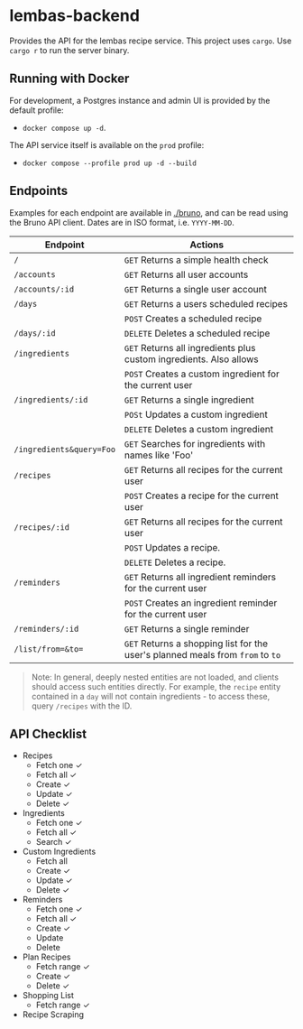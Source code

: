 # lembas-backend

Provides the API for the lembas recipe service.
This project uses `cargo`. Use `cargo r` to run the server binary.

## Running with Docker

For development, a Postgres instance and admin UI is provided by the default profile:

- `docker compose up -d`.

The API service itself is available on the `prod` profile:

- `docker compose --profile prod up -d --build`

## Endpoints

Examples for each endpoint are available in [./bruno](./bruno/), and can be read using the Bruno API client. Dates are in ISO format, i.e. `YYYY-MM-DD`.

|Endpoint|Actions
|-|-
|`/`                      |`GET` Returns a simple health check
|`/accounts`              |`GET` Returns all user accounts
|`/accounts/:id`          |`GET` Returns a single user account
|`/days`                  |`GET` Returns a users scheduled recipes
|                         |`POST` Creates a scheduled recipe
|`/days/:id`              |`DELETE` Deletes a scheduled recipe
|`/ingredients`           |`GET` Returns all ingredients plus custom ingredients. Also allows
|                         |`POST` Creates a custom ingredient for the current user
|`/ingredients/:id`       |`GET` Returns a single ingredient
|                         |`POSt` Updates a custom ingredient
|                         |`DELETE` Deletes a custom ingredient
|`/ingredients&query=Foo` |`GET` Searches for ingredients with names like 'Foo'
|`/recipes`               |`GET` Returns all recipes for the current user
|                         |`POST` Creates a recipe for the current user
|`/recipes/:id`           |`GET` Returns all recipes for the current user
|                         |`POST` Updates a recipe.
|                         |`DELETE` Deletes a recipe.
|`/reminders`             |`GET` Returns all ingredient reminders for the current user
|                         |`POST` Creates an ingredient reminder for the current user
|`/reminders/:id`         |`GET` Returns a single reminder
|`/list/from=&to=`        |`GET` Returns a shopping list for the user's planned meals from `from` to `to`

> Note: In general, deeply nested entities are not loaded, and clients should access such entities directly. For example, the `recipe` entity contained in a `day` will not contain ingredients - to access these, query `/recipes` with the ID.

## API Checklist

- Recipes
  - Fetch one ✓
  - Fetch all ✓
  - Create ✓
  - Update ✓
  - Delete ✓
- Ingredients
  - Fetch one ✓
  - Fetch all ✓
  - Search ✓
- Custom Ingredients
  - Fetch all
  - Create ✓
  - Update ✓
  - Delete ✓
- Reminders
  - Fetch one ✓
  - Fetch all ✓
  - Create ✓
  - Update
  - Delete
- Plan Recipes
  - Fetch range ✓
  - Create ✓
  - Delete ✓
- Shopping List
  - Fetch range ✓
- Recipe Scraping

